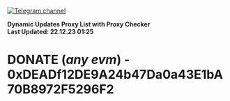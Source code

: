 [![Telegram channel](https://img.shields.io/endpoint?url=https://runkit.io/damiankrawczyk/telegram-badge/branches/master?url=https://t.me/n4z4v0d)](https://t.me/n4z4v0d) 

**Dynamic Updates Proxy List with Proxy Checker**  
**Last Updated: 22.12.23 01:25**

# DONATE (_any evm_) - 0xDEADf12DE9A24b47Da0a43E1bA70B8972F5296F2
